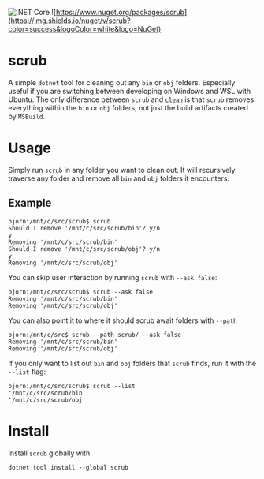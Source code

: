 ![.NET Core](https://github.com/fjukstad/scrub/workflows/.NET%20Core/badge.svg)
![https://www.nuget.org/packages/scrub](https://img.shields.io/nuget/v/scrub?color=success&logoColor=white&logo=NuGet)

# scrub

A simple `dotnet` tool for cleaning out any `bin` or `obj` folders. Especially
useful if you are switching between developing on Windows and WSL with Ubuntu.
The only difference between `scrub` and
[`clean`](https://docs.microsoft.com/en-us/dotnet/core/tools/dotnet-clean) is
that `scrub` removes everything within the `bin` or `obj` folders, not just the
build artifacts created by `MSBuild`.

# Usage

Simply run `scrub` in any folder you want to clean out. It will recursively
traverse any folder and remove all `bin` and `obj` folders it encounters.

## Example

```
bjorn:/mnt/c/src/scrub$ scrub
Should I remove '/mnt/c/src/scrub/bin'? y/n
y
Removing '/mnt/c/src/scrub/bin'
Should I remove '/mnt/c/src/scrub/obj'? y/n
y
Removing '/mnt/c/src/scrub/obj'
```

You can skip user interaction by running `scrub` with `--ask false`:

```
bjorn:/mnt/c/src/scrub$ scrub --ask false
Removing '/mnt/c/src/scrub/bin'
Removing '/mnt/c/src/scrub/obj'
```

You can also point it to where it should scrub await folders with `--path`

```
bjorn:/mnt/c/src$ scrub --path scrub/ --ask false
Removing '/mnt/c/src/scrub/bin'
Removing '/mnt/c/src/scrub/obj'
```

If you only want to list out `bin` and `obj` folders that `scrub` finds, run it
with the `--list` flag:

```
bjorn:/mnt/c/src/scrub$ scrub --list
'/mnt/c/src/scrub/bin'
'/mnt/c/src/scrub/obj'
```

# Install

Install `scrub` globally with

```
dotnet tool install --global scrub
```
